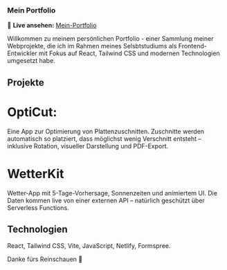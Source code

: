 ### Mein Portfolio

🔗 **Live ansehen:** [Mein-Portfolio](https://super-chebakia-596e60.netlify.app)

Willkommen zu meinem persönlichen Portfolio - einer Sammlung meiner Webprojekte, die ich im Rahmen meines Selsbtstudiums als Frontend-Entwickler mit Fokus auf React, Tailwind CSS und modernen Technologien umgesetzt habe.

## Projekte

# OptiCut:

Eine App zur Optimierung von Plattenzuschnitten. Zuschnitte werden automatisch so platziert, dass möglichst wenig Verschnitt entsteht – inklusive Rotation, visueller Darstellung und PDF-Export.

# WetterKit

Wetter-App mit 5-Tage-Vorhersage, Sonnenzeiten und animiertem UI. Die Daten kommen live von einer externen API – natürlich geschützt über Serverless Functions.

## Technologien

React, Tailwind CSS, Vite, JavaScript, Netlify, Formspree.

Danke fürs Reinschauen 🙌
